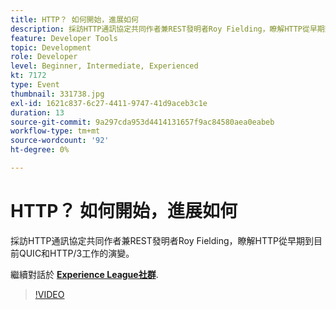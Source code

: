 ```yaml
---
title: HTTP？ 如何開始，進展如何
description: 採訪HTTP通訊協定共同作者兼REST發明者Roy Fielding，瞭解HTTP從早期到目前QUIC和HTTP/3工作的演變。 此工作階段屬於Adobe Developers Live內容事件的一部分。
feature: Developer Tools
topic: Development
role: Developer
level: Beginner, Intermediate, Experienced
kt: 7172
type: Event
thumbnail: 331738.jpg
exl-id: 1621c837-6c27-4411-9747-41d9aceb3c1e
duration: 13
source-git-commit: 9a297cda953d4414131657f9ac84580aea0eabeb
workflow-type: tm+mt
source-wordcount: '92'
ht-degree: 0%

---
```


# HTTP？ 如何開始，進展如何

採訪HTTP通訊協定共同作者兼REST發明者Roy Fielding，瞭解HTTP從早期到目前QUIC和HTTP/3工作的演變。

繼續對話於 **[Experience League社群](https://adobe.ly/36Yd3v6)**.

>[!VIDEO](https://video.tv.adobe.com/v/331738/?quality=12&learn=on&hidetitle=true)
